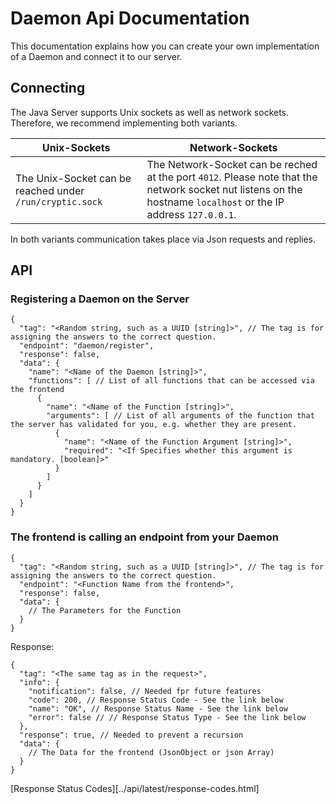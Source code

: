 # Daemon Api Documentation

This documentation explains how you can create your own implementation of a Daemon and connect it to our server.

## Connecting

The Java Server supports Unix sockets as well as network sockets. Therefore, we recommend implementing both variants.

| Unix-Sockets | Network-Sockets |
|--------------|-----------------| 
| The Unix-Socket can be reached under `/run/cryptic.sock` | The Network-Socket can be reched at the port `4012`. Please note that the network socket nut listens on the hostname `localhost` or the IP address `127.0.0.1`.  |
In both variants communication takes place via Json requests and replies.

## API

### Registering a Daemon on the Server
```json5
{
  "tag": "<Random string, such as a UUID [string]>", // The tag is for assigning the answers to the correct question.
  "endpoint": "daemon/register",
  "response": false,
  "data": {
    "name": "<Name of the Daemon [string]>",
    "functions": [ // List of all functions that can be accessed via the frontend
      {
        "name": "<Name of the Function [string]>",
        "arguments": [ // List of all arguments of the function that the server has validated for you, e.g. whether they are present.
          {
            "name": "<Name of the Function Argument [string]>",
            "required": "<If Specifies whether this argument is mandatory. [boolean]>"
          }
        ]
      }
    ]
  }
}
```

### The frontend is calling an endpoint from your Daemon
```json5
{
  "tag": "<Random string, such as a UUID [string]>", // The tag is for assigning the answers to the correct question.
  "endpoint": "<Function Name from the frontend>",
  "response": false,
  "data": {
    // The Parameters for the Function
  }
}
```

Response:
```json5
{
  "tag": "<The same tag as in the request>",
  "info": {
    "notification": false, // Needed fpr future features
    "code": 200, // Response Status Code - See the link below
    "name": "OK", // Response Status Name - See the link below
    "error": false // // Response Status Type - See the link below
  },
  "response": true, // Needed to prevent a recursion
  "data": {
    // The Data for the frontend (JsonObject or json Array)
  } 
}
```
[Response Status Codes][../api/latest/response-codes.html]
